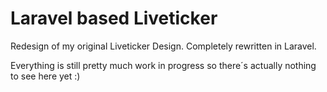 # Laravel based Liveticker
Redesign of my original Liveticker Design. Completely rewritten in Laravel.

Everything is still pretty much work in progress so there´s actually nothing to see here yet :)
